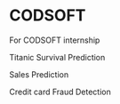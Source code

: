 # CODSOFT
For CODSOFT internship

Titanic Survival Prediction

Sales Prediction

Credit card Fraud Detection
